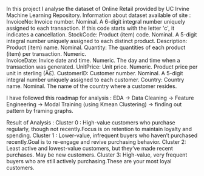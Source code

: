 In this project I analyse the dataset of Online Retail provided by UC Irvine Machine Learning Repository.
Information about dataset available of site :
InvoiceNo: Invoice number. Nominal. A 6-digit integral number uniquely assigned to each transaction. If this code starts with the letter 'c', it indicates a cancellation. 
StockCode: Product (item) code. Nominal. A 5-digit integral number uniquely assigned to each distinct product. 
Description: Product (item) name. Nominal. 
Quantity: The quantities of each product (item) per transaction. Numeric.	
InvoiceDate: Invice date and time. Numeric. The day and time when a transaction was generated. 
UnitPrice: Unit price. Numeric. Product price per unit in sterling (Â£). 
CustomerID: Customer number. Nominal. A 5-digit integral number uniquely assigned to each customer. 
Country: Country name. Nominal. The name of the country where a customer resides.

I have followed this roadmap for analysis : EDA -> Data Cleaning -> Feature Engineering -> Modal Training (using Kmean Clustering) -> finding out pattern by framing graphs.

Result of Analysis :
Cluster 0 :
High-value customers who purchase regularly, though not recently.Focus is on retention to maintain loyalty and spending.
Cluster 1 :
Lower-value, infrequent buyers who haven’t purchased recently.Goal is to re-engage and revive purchasing behavior.
Cluster 2:
Least active and lowest-value customers, but they’ve made recent purchases. May be new customers.
Cluster 3:
High-value, very frequent buyers who are still actively purchasing.These are your most loyal customers.
